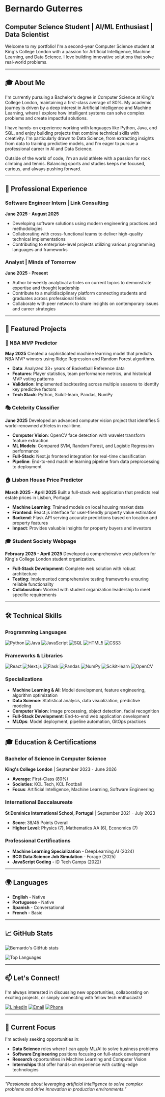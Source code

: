 # Bernardo Guterres
## Computer Science Student | AI/ML Enthusiast | Data Scientist

Welcome to my portfolio! I'm a second-year Computer Science student at King's College London with a passion for Artificial Intelligence, Machine Learning, and Data Science. I love building innovative solutions that solve real-world problems.

---

## 🎓 About Me

I'm currently pursuing a Bachelor's degree in Computer Science at King's College London, maintaining a first-class average of 80%. My academic journey is driven by a deep interest in Artificial Intelligence and Machine Learning, where I explore how intelligent systems can solve complex problems and create impactful solutions.

I have hands-on experience working with languages like Python, Java, and SQL, and enjoy building projects that combine technical skills with creativity. I'm particularly drawn to Data Science, from extracting insights from data to training predictive models, and I'm eager to pursue a professional career in AI and Data Science.

Outside of the world of code, I'm an avid athlete with a passion for rock climbing and tennis. Balancing sports and studies keeps me focused, curious, and always pushing forward.

---

## 💼 Professional Experience

### Software Engineer Intern | Link Consulting
**June 2025 - August 2025**
- Developing software solutions using modern engineering practices and methodologies
- Collaborating with cross-functional teams to deliver high-quality technical implementations
- Contributing to enterprise-level projects utilizing various programming languages and frameworks

### Analyst | Minds of Tomorrow
**June 2025 - Present**
- Author bi-weekly analytical articles on current topics to demonstrate expertise and thought leadership
- Contribute to a multidisciplinary platform connecting students and graduates across professional fields
- Collaborate with peer network to share insights on contemporary issues and career strategies

---

## 🚀 Featured Projects

### 🏀 NBA MVP Predictor
**May 2025**
Created a sophisticated machine learning model that predicts NBA MVP winners using Ridge Regression and Random Forest algorithms.
- **Data**: Analyzed 33+ years of Basketball Reference data
- **Features**: Player statistics, team performance metrics, and historical MVP voting patterns
- **Validation**: Implemented backtesting across multiple seasons to identify key predictive factors
- **Tech Stack**: Python, Scikit-learn, Pandas, NumPy

### 🎭 Celebrity Classifier
**June 2025**
Developed an advanced computer vision project that identifies 5 world-renowned athletes in real-time.
- **Computer Vision**: OpenCV face detection with wavelet transform feature extraction
- **ML Models**: Compared SVM, Random Forest, and Logistic Regression performance
- **Full-Stack**: Next.js frontend integration for real-time classification
- **Pipeline**: End-to-end machine learning pipeline from data preprocessing to deployment

### 🏠 Lisbon House Price Predictor
**March 2025 - April 2025**
Built a full-stack web application that predicts real estate prices in Lisbon, Portugal.
- **Machine Learning**: Trained models on local housing market data
- **Frontend**: React.js interface for user-friendly property value estimation
- **Backend**: Flask API serving accurate predictions based on location and property features
- **Impact**: Provides valuable insights for property buyers and investors

### 🎓 Student Society Webpage
**February 2025 - April 2025**
Developed a comprehensive web platform for King's College London student organization.
- **Full-Stack Development**: Complete web solution with robust architecture
- **Testing**: Implemented comprehensive testing frameworks ensuring reliable functionality
- **Collaboration**: Worked with student organization leadership to meet specific requirements

---

## 🛠️ Technical Skills

### Programming Languages
![Python](https://img.shields.io/badge/-Python-3776AB?style=flat&logo=python&logoColor=white)
![Java](https://img.shields.io/badge/-Java-007396?style=flat&logo=java&logoColor=white)
![JavaScript](https://img.shields.io/badge/-JavaScript-F7DF1E?style=flat&logo=javascript&logoColor=black)
![SQL](https://img.shields.io/badge/-SQL-4479A1?style=flat&logo=mysql&logoColor=white)
![HTML5](https://img.shields.io/badge/-HTML5-E34F26?style=flat&logo=html5&logoColor=white)
![CSS3](https://img.shields.io/badge/-CSS3-1572B6?style=flat&logo=css3&logoColor=white)

### Frameworks & Libraries
![React](https://img.shields.io/badge/-React-61DAFB?style=flat&logo=react&logoColor=black)
![Next.js](https://img.shields.io/badge/-Next.js-000000?style=flat&logo=next.js&logoColor=white)
![Flask](https://img.shields.io/badge/-Flask-000000?style=flat&logo=flask&logoColor=white)
![Pandas](https://img.shields.io/badge/-Pandas-150458?style=flat&logo=pandas&logoColor=white)
![NumPy](https://img.shields.io/badge/-NumPy-013243?style=flat&logo=numpy&logoColor=white)
![Scikit-learn](https://img.shields.io/badge/-Scikit--learn-F7931E?style=flat&logo=scikit-learn&logoColor=white)
![OpenCV](https://img.shields.io/badge/-OpenCV-5C3EE8?style=flat&logo=opencv&logoColor=white)

### Specializations
- **Machine Learning & AI**: Model development, feature engineering, algorithm optimization
- **Data Science**: Statistical analysis, data visualization, predictive modeling
- **Computer Vision**: Image processing, object detection, facial recognition
- **Full-Stack Development**: End-to-end web application development
- **MLOps**: Model deployment, pipeline automation, GitOps practices

---

## 🎓 Education & Certifications

### Bachelor of Science in Computer Science
**King's College London** | September 2023 - June 2026
- **Average**: First-Class (80%)
- **Societies**: KCL Tech, KCL Football
- **Focus**: Artificial Intelligence, Machine Learning, Software Engineering

### International Baccalaureate
**St Dominics International School, Portugal** | September 2021 - July 2023
- **Score**: 38/45 Points Overall
- **Higher Level**: Physics (7), Mathematics AA (6), Economics (7)

### Professional Certifications
- **Machine Learning Specialization** - DeepLearning.AI (2024)
- **BCG Data Science Job Simulation** - Forage (2025)
- **JavaScript Coding** - iD Tech Camps (2022)

---

## 🌍 Languages
- **English** - Native
- **Portuguese** - Native
- **Spanish** - Conversational
- **French** - Basic

---

## 📈 GitHub Stats

![Bernardo's GitHub stats](https://github-readme-stats.vercel.app/api?username=yourgithubusername&show_icons=true&theme=radical)

![Top Languages](https://github-readme-stats.vercel.app/api/top-langs/?username=yourgithubusername&layout=compact&theme=radical)

---

## 📫 Let's Connect!

I'm always interested in discussing new opportunities, collaborating on exciting projects, or simply connecting with fellow tech enthusiasts!

[![LinkedIn](https://img.shields.io/badge/-LinkedIn-0077B5?style=flat&logo=linkedin&logoColor=white)](https://www.linkedin.com/in/bernardoguterres/)
[![Email](https://img.shields.io/badge/-Email-D14836?style=flat&logo=gmail&logoColor=white)](mailto:bernardomloguterres@gmail.com)
[![Phone](https://img.shields.io/badge/-Phone-25D366?style=flat&logo=whatsapp&logoColor=white)](tel:+351969019152)

---

## 🎯 Current Focus

I'm actively seeking opportunities in:
- **Data Science** roles where I can apply ML/AI to solve business problems
- **Software Engineering** positions focusing on full-stack development
- **Research** opportunities in Machine Learning and Computer Vision
- **Internships** that offer hands-on experience with cutting-edge technologies

---

*"Passionate about leveraging artificial intelligence to solve complex problems and drive innovation in production environments."*

